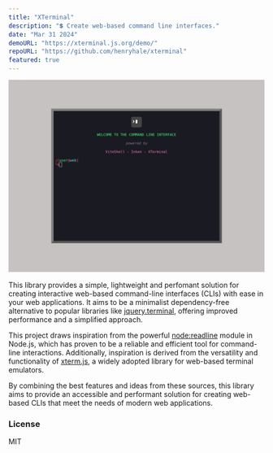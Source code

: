 ```yaml
---
title: "XTerminal"
description: "💲 Create web-based command line interfaces."
date: "Mar 31 2024"
demoURL: "https://xterminal.js.org/demo/"
repoURL: "https://github.com/henryhale/xterminal"
featured: true
---
```


![XTerminal](https://github.com/henryhale/vix/raw/master/media/preview.png)

This library provides a simple, lightweight and perfomant solution for creating interactive web-based command-line interfaces (CLIs) with ease in your web applications. It aims to be a minimalist dependency-free alternative to popular libraries like [jquery.terminal](https://github.com/jcubic/jquery.terminal), offering improved performance and a simplified approach.

This project draws inspiration from the powerful [node:readline](https://nodejs.org/api/readline.html) module in Node.js, which has proven to be a reliable and efficient tool for command-line interactions. Additionally, inspiration is derived from the versatility and functionality of [xterm.js](https://github.com/xtermjs), a widely adopted library for web-based terminal emulators.

By combining the best features and ideas from these sources, this library aims to provide an accessible and performant solution for creating web-based CLIs that meet the needs of modern web applications.

### License

MIT